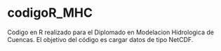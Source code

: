 # codigoR_MHC
Codigo en R realizado para el Diplomado en Modelacion Hidrologica de Cuencas. El objetivo del código es cargar datos de tipo NetCDF.
